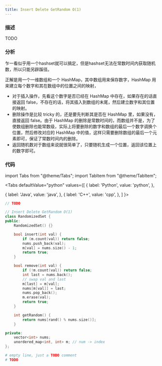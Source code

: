 ```yaml
---
title: Insert Delete GetRandom O(1)
---
```


### 描述

TODO

### 分析

乍一看似乎用一个hashset就可以搞定，但是hashset无法在常数时间内获取随机数，所以只能另辟蹊径。

正解是用一个一维数组和一个 HashMap，其中数组用来保存数字，HashMap 用来建立每个数字和其在数组中的位置之间的映射，

* 对于插入操作，先看这个数字是否已经在 HashMap 中存在，如果存在的话直接返回 false，不存在的话，将其插入到数组的末尾，然后建立数字和其位置的映射。
* 删除操作是比较 tricky 的，还是要先判断其是否在 HashMap 里，如果没有，直接返回 false。由于 HashMap 的删除是常数时间的，而数组并不是，为了使数组删除也能常数级，实际上将要删除的数字和数组的最后一个数字调换个位置，然后修改对应的 HashMap 中的值，这样只需要删除数组的最后一个元素即可，保证了常数时间内的删除。
* 返回随机数对于数组来说就很简单了，只要随机生成一个位置，返回该位置上的数字即可。

### 代码

import Tabs from "@theme/Tabs";
import TabItem from "@theme/TabItem";

<Tabs
defaultValue="python"
values={[
{ label: 'Python', value: 'python', },

{ label: 'Java', value: 'java', },
{ label: 'C++', value: 'cpp', },
]
}>
<TabItem value="java">

```java
// TODO
```

</TabItem>
<TabItem value="cpp">

```cpp
// Insert Delete GetRandom O(1)
class RandomizedSet {
public:
    RandomizedSet() {}

    bool insert(int val) {
        if (m.count(val)) return false;
        nums.push_back(val);
        m[val] = nums.size() - 1;
        return true;
    }

    bool remove(int val) {
        if (!m.count(val)) return false;
        int last = nums.back();
        // swap val and last
        m[last] = m[val];
        nums[m[val]] = last;
        nums.pop_back();
        m.erase(val);
        return true;
    }

    int getRandom() {
        return nums[rand() % nums.size()];
    }

private:
    vector<int> nums;
    unordered_map<int, int> m; // num -> index
};
```

</TabItem>

<TabItem value="python">

```python
# empty line, just a TODO comment
# TODO
```

</TabItem>
</Tabs>
